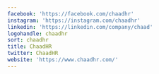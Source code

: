 ```yaml
---
facebook: 'https://facebook.com/chaadhr'
instagram: 'https://instagram.com/chaadhr'
linkedin: 'https://linkedin.com/company/chaad'
logohandle: chaadhr
sort: chaadhr
title: ChaadHR
twitter: ChaadHR
website: 'https://www.chaadhr.com/'
---
```


